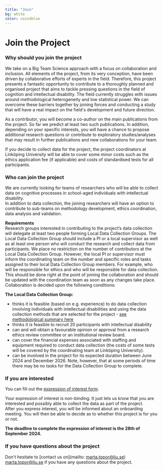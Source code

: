 ```yaml
---
title: "Join"
bg: white
color: coindblue
---
```


<a id="contact"></a>

# **Join the Project** 

### **Why should you join the project**  
We take on a Big Team Science approach with a focus on collaboration and inclusion. All elements of the project, from its very conception, have been driven by collaborative efforts of experts in the field. Therefore, this project presents a fantastic opportunity to contribute to a thoroughly planned and organised project that aims to tackle pressing questions in the field of cognition and intellectual disability. The field currently struggles with issues around methodological heterogeneity and low statistical power. We can overcome these barriers together by joining forces and conducting a study that will have a real impact on the field's development and future direction.  

As a contributor, you will become a co-author on the main publications from the project. So far we predict at least two such publications. In addition, depending on your specific interests, you will have a chance to propose additional research questions or contribute to exploratory studies/analyses that may result in further publications and new collaborations for your team.  

If you decide to collect data for the project, the project coordinators at Linköping University will be able to cover some minor costs such as the ethics application fee (if applicable) and costs of standardised tests for all participants.  
  
### **Who can join the project**  
We are currently looking for teams of researchers who will be able to collect data on cognitive processes in school-aged individuals with intellectual disability.  
In addition to data collection, the joining researchers will have an option to contribute to sub-teams on methodology development, ethics coordination, data analysis and validation.  

**Requirements**  
Research groups interested in contributing to the project’s data collection will delegate at least two people forming Local Data Collection Groups. The Local Data Collection Group should include a PI or a local supervisor as well as at least one person who will conduct the research and collect data from participants. We place no restriction on the number of contributors at the Local Data Collection Group. However, the local PI or supervisor must inform the coordinating team on the number and specific roles and tasks assigned to their local Data Collection Group members. For example, who will be responsible for ethics and who will be responsible for data collection. This should be done right at the point of joining the collaboration and should be updated with the coordination team as soon as any changes take place. Collaboration is decided upon the following conditions:  
  
**The Local Data Collection Group:**
  -	thinks it is feasible (based on e.g. experience) to do data collection involving individuals with intellectual disabilities and using the data collection methods that are selected for the project - [see methodological summary here](https://osf.io/q7p8w)
  -	thinks it is feasible to recruit 20 participants with intellectual disability 
  -	can and will obtain a favourable opinion or approval from a research ethics review committee or an institutional review board. 
  -	can cover the financial expenses associated with staffing and equipment required to conduct data collection (the costs of some tests will be covered by the coordinating team at Linköping University).
  -	can be involved in the project for its expected duration between June 2024 and December 2026. Note, however, that at some periods of time there may be no tasks for the Data Collection Group to complete. 

### **If you are interested**  
You can fill out the [expression of interest form](https://forms.office.com/Pages/ResponsePage.aspx?id=7Bg_kSZ_X0yoFnhP6aWO3UcZYQiSE29Ltw8PM9uA3OJURVlIMDEwOFVIQTc5NUJKV0dGNlk5S1NXRy4u). 

Your expression of interest is non-binding. It just lets us know that you are interested and possibly able to collect the data as part of the project.  
After you express interest, you will be informed about an onboarding meeting. You will then be able to decide as to whether this project is for you or not.  
  
**The deadline to complete the expression of interest is the 28th of September 2024.**  
  
### **If you have questions about the project**  
Don't hesitate to [contact us on](mailto: marta.topor@liu.se) marta.topor@liu.se if you have any questions about the project.  
